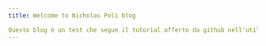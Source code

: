 ```yaml
---
title: Welcome to Nicholas Poli blog

Questo blog è un test che segue il tutorial offerto da github nell'utilizzo di GitHub Pages!
---
```


